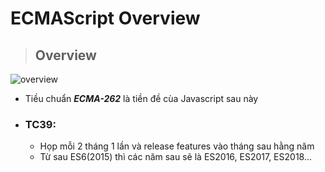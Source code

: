 # ECMAScript Overview

> ## Overview

![overview](./overview.png)

- Tiều chuẩn **_ECMA-262_** là tiền đề cùa Javascript sau này

- ### **TC39:**

  - Họp mỗi 2 tháng 1 lần và release features vào tháng sau hằng năm
  - Từ sau ES6(2015) thì các năm sau sẽ là ES2016, ES2017, ES2018...
